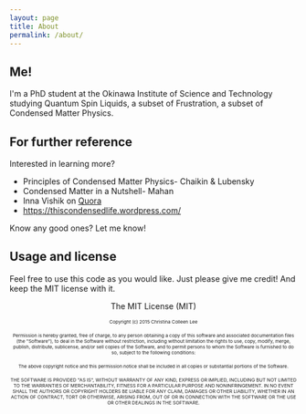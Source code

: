 ```yaml
---
layout: page
title: About
permalink: /about/
---
```



## Me!
I'm a PhD student at the Okinawa Institute of Science and Technology studying Quantum Spin Liquids,
a subset of Frustration, a subset of Condensed Matter Physics.

## For further reference
Interested in learning more?

* Principles of Condensed Matter Physics- Chaikin & Lubensky
* Condensed Matter in a Nutshell- Mahan
* Inna Vishik on <a href="https://www.quora.com/profile/Inna-Vishik">Quora</a>
* <a href="https://thiscondensedlife.wordpress.com/">https://thiscondensedlife.wordpress.com/</a>

Know any good ones? Let me know!

## Usage and license

Feel free to use this code as you would like. Just please give me credit! And keep the MIT license with it.


<sub><center>
The MIT License (MIT)

<sub><sub><sub>
Copyright (c) 2015 Christina Colleen Lee

<sub><sub><sub>
Permission is hereby granted, free of charge, to any person obtaining a copy
of this software and associated documentation files (the "Software"), to deal
in the Software without restriction, including without limitation the rights
to use, copy, modify, merge, publish, distribute, sublicense, and/or sell
copies of the Software, and to permit persons to whom the Software is
furnished to do so, subject to the following conditions:

<sub><sub><sub>
The above copyright notice and this permission notice shall be included in all
copies or substantial portions of the Software.

<sub><sub><sub>
THE SOFTWARE IS PROVIDED "AS IS", WITHOUT WARRANTY OF ANY KIND, EXPRESS OR
IMPLIED, INCLUDING BUT NOT LIMITED TO THE WARRANTIES OF MERCHANTABILITY,
FITNESS FOR A PARTICULAR PURPOSE AND NONINFRINGEMENT. IN NO EVENT SHALL THE
AUTHORS OR COPYRIGHT HOLDERS BE LIABLE FOR ANY CLAIM, DAMAGES OR OTHER
LIABILITY, WHETHER IN AN ACTION OF CONTRACT, TORT OR OTHERWISE, ARISING FROM,
OUT OF OR IN CONNECTION WITH THE SOFTWARE OR THE USE OR OTHER DEALINGS IN THE
SOFTWARE.
